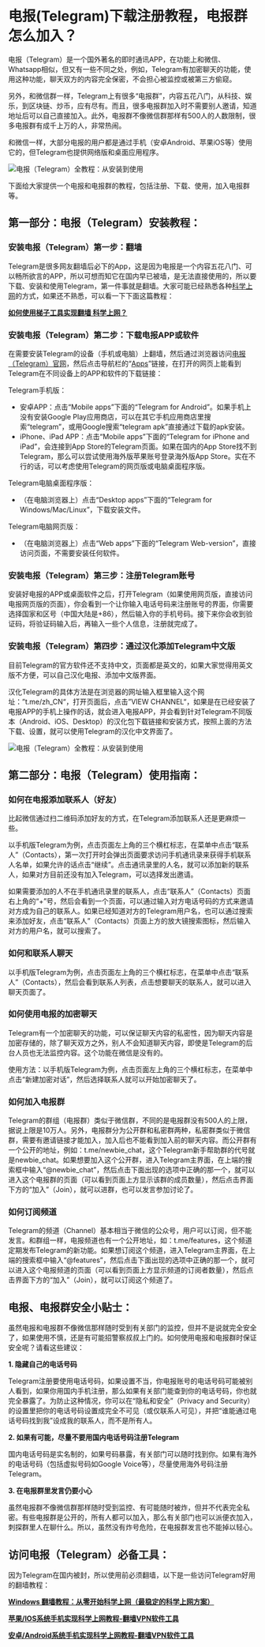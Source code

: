 # 电报(Telegram)下载注册教程，电报群怎么加入？

电报（Telegram）是一个国外著名的即时通讯APP，在功能上和微信、Whatsapp相似，但又有一些不同之处，例如，Telegram有加密聊天的功能，使用这种功能，聊天双方的内容完全保密，不会担心被监控或被第三方偷窥。

另外，和微信群一样，Telegram上有很多“电报群”，内容五花八门，从科技、娱乐，到区块链、炒币，应有尽有。而且，很多电报群加入时不需要别人邀请，知道地址后可以自己直接加入。此外，电报群不像微信群那样有500人的人数限制，很多电报群有成千上万的人，非常热闹。

和微信一样，大部分电报的用户都是通过手机（安卓Android、苹果iOS等）使用它的，但Telegram也提供网络版和桌面应用程序。

![电报（Telegram）全教程：从安装到使用](https://www.fanqiangzhe.com/images/post/200863201.png)

下面给大家提供一个电报和电报群的教程，包括注册、下载、使用，加入电报群等。

## 第一部分：电报（Telegram）安装教程：

### 安装电报（Telegram）第一步：翻墙

Telegram是很多网友翻墙后必下的App，这是因为电报是一个内容五花八门、可以畅所欲言的APP，所以可想而知它在国内早已被墙，是无法直接使用的，所以要下载、安装和使用Telegram，第一件事就是翻墙。大家可能已经熟悉各种[科学上网](https://tanqingbo.cn/Open-Internet/)的方式，如果还不熟悉，可以看一下下面这篇教程：

**[如何使用梯子工具实现翻墙 科学上网？](https://tanqingbo.cn/Open-Internet/)**

### 安装电报（Telegram）第二步：下载电报APP或软件

在需要安装Telegram的设备（手机或电脑）上翻墙，然后通过浏览器访问[电报（Telegram）官网](https://telegram.org/)，然后点击导航栏的“[Apps](https://telegram.org/apps)”链接，在打开的网页上能看到Telegram在不同设备上的APP和软件的下载链接：

Telegram手机版：

- 安卓APP：点击“Mobile apps”下面的“Telegram for Android”。如果手机上没有安装Google Play应用商店，可以在其它手机应用商店里搜索“telegram”，或用Google搜索“telegram apk”直接通过下载的apk安装。
- iPhone、iPad APP：点击“Mobile apps”下面的“Telegram for iPhone and iPad”，会连接到App Store的Telegram页面。如果在国内的App Store找不到Telegram，那么可以尝试使用海外版苹果账号登录海外版App Store。实在不行的话，可以考虑使用Telegram的网页版或电脑桌面程序版。

Telegram电脑桌面程序版：

- （在电脑浏览器上）点击“Desktop apps”下面的“Telegram for Windows/Mac/Linux”，下载安装文件。

Telegram电脑网页版：

- （在电脑浏览器上）点击“Web apps”下面的“Telegram Web-version”，直接访问页面，不需要安装任何软件。

### 安装电报（Telegram）第三步：注册Telegram账号

安装好电报的APP或桌面软件之后，打开Telegram（如果使用网页版，直接访问电报网页版的页面），你会看到一个让你输入电话号码来注册账号的界面，你需要选择国家和区号（中国大陆是+86），然后输入你的手机号码。接下来你会收到验证码，将验证码输入后，再输入一些个人信息，注册就完成了。

### 安装电报（Telegram）第四步：通过汉化添加Telegram中文版

目前Telegram的官方软件还不支持中文，页面都是英文的，如果大家觉得用英文版不方便，可以自己汉化电报、添加中文版界面。

汉化Telegram的具体方法是在浏览器的网址输入框里输入这个网址：”t.me/zh_CN“，打开页面后，点击”VIEW CHANNEL“，如果是在已经安装了电报APP的手机上操作的话，就会进入电报APP，并会看到针对Telegram不同版本（Android、iOS、Desktop）的汉化包下载链接和安装方式，按照上面的方法下载、设置，就可以使用Telegram的汉化中文界面了。

![电报（Telegram）全教程：从安装到使用](https://www.fanqiangzhe.com/images/post/200862965.jpg)

## 第二部分：电报（Telegram）使用指南：

### 如何在电报添加联系人（好友）

比起微信通过扫二维码添加好友的方式，在Telegram添加联系人还是更麻烦一些。

以手机版Telegram为例，点击页面左上角的三个横杠标志，在菜单中点击“联系人”（Contacts），第一次打开时会弹出页面要求访问手机通讯录来获得手机联系人名单，如果允许的话点击“继续”。点击通讯录里的人名，就可以添加新的联系人，如果对方目前还没有加入Telegram，可以选择发出邀请。

如果需要添加的人不在手机通讯录里的联系人，点击“联系人”（Contacts）页面右上角的“+”号，然后会看到一个页面，可以通过输入对方电话号码的方式来邀请对方成为自己的联系人。如果已经知道对方的Telegram用户名，也可以通过搜索来添加好友，点击“联系人”（Contacts）页面上方的放大镜搜索图标，然后输入对方的用户名，就可以搜索了。

### 如何和联系人聊天

以手机版Telegram为例，点击页面左上角的三个横杠标志，在菜单中点击“联系人”（Contacts），然后会看到联系人列表，点击想要聊天的联系人，就可以进入聊天页面了。

### 如何使用电报的加密聊天

Telegram有一个加密聊天的功能，可以保证聊天内容的私密性，因为聊天内容是加密存储的，除了聊天双方之外，别人不会知道聊天内容，即使是Telegram的后台人员也无法监控内容。这个功能在微信是没有的。

使用方法：以手机版Telegram为例，点击页面左上角的三个横杠标志，在菜单中点击“新建加密对话”，然后选择联系人就可以开始加密聊天了。

### 如何加入电报群

Telegram的群组（电报群）类似于微信群，不同的是电报群没有500人的上限，据说上限是10万人。另外，电报群分为公开群和私密群两种，私密群类似于微信群，需要有邀请链接才能加入，加入后也不能看到加入前的聊天内容。而公开群有一个公开的地址，例如：t.me/newbie_chat，这个Telegram新手帮助群的代号就是newbie_chat。如果想要加入这个公开群，进入Telegram主界面，在上端的搜索框中输入“@newbie_chat”，然后点击下面出现的选项中正确的那一个，就可以进入这个电报群的页面（可以看到页面上方显示该群的成员数量），然后点击界面下方的“加入”（Join），就可以进群，也可以发言参加讨论了。

### 如何订阅频道

Telegram的频道（Channel）基本相当于微信的公众号，用户可以订阅，但不能发言。和群组一样，电报频道也有一个公开地址，如：t.me/features，这个频道定期发布Telegram的新功能。如果想订阅这个频道，进入Telegram主界面，在上端的搜索框中输入“@features”，然后点击下面出现的选项中正确的那一个，就可以进入这个电报频道的页面（可以看到页面上方显示频道的订阅者数量），然后点击界面下方的“加入”（Join），就可以订阅这个频道了。

## 电报、电报群安全小贴士：

虽然电报和电报群不像微信那样随时受到有关部门的监控，但并不是说就完全安全了，如果使用不慎，还是有可能招警察叔叔上门的。如何使用电报和电报群时保证安全呢？请看这些建议：

**1. 隐藏自己的电话号码**

Telegram注册要使用电话号码，如果设置不当，你电报账号的电话号码可能被别人看到，如果你用国内手机注册，那么如果有关部门能查到你的电话号码，你也就完全暴露了。为防止这种情况，你可以在“隐私和安全”（Privacy and Security）的设置里把你的电话号码设置成完全不可见（或仅联系人可见），并把“谁能通过电话号码找到我”设成我的联系人，而不是所有人。

**2. 如果有可能，尽量不要用国内电话号码注册Telegram**

国内电话号码是实名制的，如果号码暴露，有关部门可以随时找到你。如果有海外的电话号码（包括虚拟号码如Google Voice等），尽量使用海外号码注册Telegram。

**3. 在电报群里发言仍要小心**

虽然电报群不像微信群那样随时受到监控、有可能随时被炸，但并不代表完全私密。有些电报群是公开的，所有人都可以加入，那么有关部门也可以派便衣加入，刺探群里人在聊什么。所以，虽然没有炸号危险，在电报群发言也不能掉以轻心。

## 访问电报（Telegram）必备工具：

因为Telegram在国内被封，所以使用前必须翻墙，以下是一些访问Telegram好用的翻墙教程：

**[Windows 翻墙教程：从零开始科学上网（最稳定的科学上网方案）](https://tanqingbo.cn/Win-OpenInternet/)**

**[苹果/IOS系统手机实现科学上网教程-翻墙VPN软件工具](https://tanqingbo.cn/ios-open-internet/)**

**[安卓/Android系统手机实现科学上网教程-翻墙VPN软件工具](https://tanqingbo.cn/Android-open-internet/)**